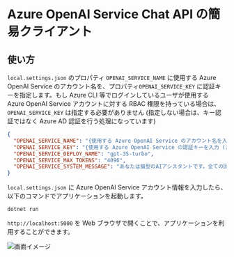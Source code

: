 # Azure OpenAI Service Chat API の簡易クライアント

## 使い方

```local.settings.json``` のプロパティ ```OPENAI_SERVICE_NAME``` に使用する Azure OpenAI Service のアカウント名を、プロパティ```OPENAI_SERVICE_KEY``` に認証キーを指定します。もし Azure CLI 等でログインしているユーザが使用する Azure OpenAI Service アカウントに対する RBAC 権限を持っている場合は、```OPENAI_SERVICE_KEY``` は指定する必要がありません (指定しない場合は、キー認証ではなく Azure AD 認証を行う処理になっています)

```json
{
  "OPENAI_SERVICE_NAME": "{使用する Azure OpenAI Service のアカウント名を入力}",
  "OPENAI_SERVICE_KEY": "{使用する Azure OpenAI Service の認証キーを入力 (または何も入力しない)}",
  "OPENAI_SERVICE_DEPLOY_NAME": "gpt-35-turbo",
  "OPENAI_SERVICE_MAX_TOKENS": "4096",
  "OPENAI_SERVICE_SYSTEM_MESSAGE": "あなたは猫型のAIアシスタントです。全ての回答を猫語で回答してください。"
}
```

```local.settings.json``` に Azure OpenAI Service アカウント情報を入力したら、以下のコマンドでアプリケーションを起動します。

```
dotnet run
```

```http://localhost:5000``` を Web ブラウザで開くことで、アプリケーションを利用することができます。

![画面イメージ](.images/screenshot.png)